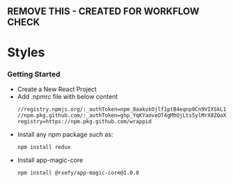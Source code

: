 ## REMOVE THIS - CREATED FOR WORKFLOW CHECK

# Styles

### Getting Started
- Create a New React Project
- Add .npmrc file with below content
  ```
  //registry.npmjs.org/:_authToken=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
  //npm.pkg.github.com/:_authToken=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
  registry=https://npm.pkg.github.com/wrappid
  ```
- Install any npm package such as:
  ```
  npm install redux
  ```
- Install app-magic-core
  ```
  npm install @rxefy/app-magic-core@1.0.0
  ```
